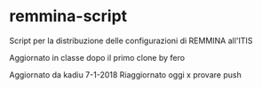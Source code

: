 # remmina-script
Script per la distribuzione delle configurazioni di REMMINA all'ITIS

Aggiornato in classe dopo il primo clone by fero


Aggiornato da kadiu 7-1-2018
Riaggiornato oggi x provare push